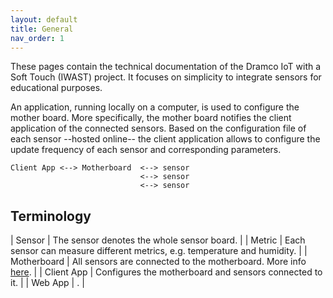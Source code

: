 ```yaml
---
layout: default
title: General
nav_order: 1
---
```


These pages contain the technical documentation of the Dramco IoT with a Soft Touch (IWAST) project.
It focuses on simplicity to integrate sensors for educational purposes.


An application, running locally on a computer, is used to configure the mother board. More specifically, the mother board notifies the client application of the connected sensors. Based on the configuration file of each sensor --hosted online-- the client application allows to configure the update frequency of each sensor and corresponding parameters. 


```
Client App <--> Motherboard  <--> sensor
                             <--> sensor
                             <--> sensor
```


## Terminology


| Sensor | The sensor denotes the whole sensor board. |
| Metric | Each sensor can measure different metrics, e.g. temperature and humidity. |
| Motherboard | All sensors are connected to the motherboard. More info [here](motherboard/). |
| Client App  | Configures the motherboard and sensors connected to it. |
| Web App  | . |
